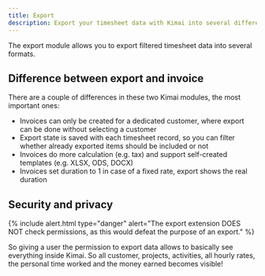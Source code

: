 ```yaml
---
title: Export
description: Export your timesheet data with Kimai into several different formats
---
```


The export module allows you to export filtered timesheet data into several formats.

## Difference between export and invoice

There are a couple of differences in these two Kimai modules, the most important ones:

- Invoices can only be created for a dedicated customer, where export can be done without selecting a customer
- Export state is saved with each timesheet record, so you can filter whether already exported items should be included or not
- Invoices do more calculation (e.g. tax) and support self-created templates (e.g. XLSX, ODS, DOCX)
- Invoices set duration to 1 in case of a fixed rate, export shows the real duration

## Security and privacy

{% include alert.html type="danger" alert="The export extension DOES NOT check permissions, as this would defeat the purpose of an export." %}

So giving a user the permission to export data allows to basically see everything inside Kimai.
So all customer, projects, activities, all hourly rates, the personal time worked and the money earned becomes visible!

